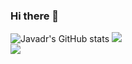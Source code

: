 ### Hi there 👋
![Javadr's GitHub stats](https://github-readme-stats.vercel.app/api?username=javadr&theme=dark&show_icons=true&bg_color=00000000)
![](https://github-readme-streak-stats.herokuapp.com/?user=javadr&theme=dark&hide_border=false&bg_color=00000000)<br/>
![](https://github-readme-stats.vercel.app/api/top-langs/?username=javadr&theme=dark&layout=compact&hide_border=false&include_all_commits=true&count_private=true&bg_color=00000000)

<!--
## 🏆 GitHub Trophies
![](https://github-profile-trophy.vercel.app/?username=javadr&theme=onedark&no-frame=true&no-bg=true&margin-w=4)
**javadr/javadr** is a ✨ _special_ ✨ repository because its `README.md` (this file) appears on your GitHub profile.

Here are some ideas to get you started:

- 🔭 I’m currently working on ...
- 🌱 I’m currently learning ...
- 👯 I’m looking to collaborate on ...
- 🤔 I’m looking for help with ...
- 💬 Ask me about ...
- 📫 How to reach me: ...
- 😄 Pronouns: ...
- ⚡ Fun fact: ...
-->
